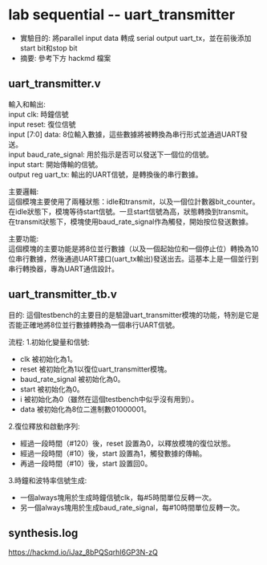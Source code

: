 # lab sequential -- uart_transmitter
* 實驗目的: 將parallel input data 轉成 serial output uart_tx，並在前後添加start bit和stop bit
* 摘要: 參考下方 hackmd 檔案
## uart_transmitter.v
輸入和輸出:  
input clk: 時鐘信號  
input reset: 復位信號  
input [7:0] data: 8位輸入數據，這些數據將被轉換為串行形式並通過UART發送。  
input baud_rate_signal: 用於指示是否可以發送下一個位的信號。  
input start: 開始傳輸的信號。  
output reg uart_tx: 輸出的UART信號，是轉換後的串行數據。

主要邏輯:  
這個模塊主要使用了兩種狀態：idle和transmit，以及一個位計數器bit_counter。  
在idle狀態下，模塊等待start信號。一旦start信號為高，狀態轉換到transmit。  
在transmit狀態下，模塊使用baud_rate_signal作為觸發，開始按位發送數據。

主要功能:  
這個模塊的主要功能是將8位並行數據（以及一個起始位和一個停止位）轉換為10位串行數據，然後通過UART接口(uart_tx輸出)發送出去。這基本上是一個並行到串行轉換器，專為UART通信設計。

## uart_transmitter_tb.v
目的: 這個testbench的主要目的是驗證uart_transmitter模塊的功能，特別是它是否能正確地將8位並行數據轉換為一個串行UART信號。

流程:
1.初始化變量和信號:
* clk 被初始化為1。
* reset 被初始化為1以復位uart_transmitter模塊。
* baud_rate_signal 被初始化為0。
* start 被初始化為0。
* i 被初始化為0（雖然在這個testbench中似乎沒有用到）。
* data 被初始化為8位二進制數01000001。
  
2.復位釋放和啟動序列:
* 經過一段時間（#120）後，reset 設置為0，以釋放模塊的復位狀態。
* 經過一段時間（#10）後，start 設置為1，觸發數據的傳輸。
* 再過一段時間（#10）後，start 設置回0。

3.時鐘和波特率信號生成:
* 一個always塊用於生成時鐘信號clk，每#5時間單位反轉一次。
* 另一個always塊用於生成baud_rate_signal，每#10時間單位反轉一次。

## synthesis.log
https://hackmd.io/iJaz_8bPQSqrhI6GP3N-zQ
